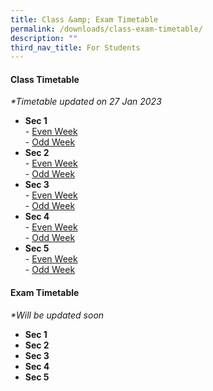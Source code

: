 ```yaml
---
title: Class &amp; Exam Timetable
permalink: /downloads/class-exam-timetable/
description: ""
third_nav_title: For Students
---
```

<h4><strong>Class Timetable</strong></h4>

_\*Timetable updated on 27 Jan 2023_  

*   **Sec 1**  
    \-&nbsp;[Even Week](/files/2023%20Sec%201%20Even%20Week.pdf)  
    \-&nbsp;[Odd Week](/files/2023%20Sec%201%20Odd%20Week.pdf)
*   **Sec 2**  
    \-&nbsp;[Even Week](/files/2023%20Sec%202%20Even%20Week.pdf)  
    \-&nbsp;[Odd Week](/files/2023%20Sec%202%20Odd%20Week.pdf)
*   **Sec 3**  
    \-&nbsp;[Even Week](https://ahmadibrahimsec.moe.edu.sg/qql/slot/u529/School%20Matters/School%20Timetable/2023/2023%20Sec%203%20Even%20Week.pdf)  
    \-&nbsp;[Odd Week](/files/2023%20Sec%203%20Odd%20Week.pdf)
*   **Sec 4**  
    \-&nbsp;[Even Week](/files/2023%20Sec%204%20Even%20Week.pdf)  
    \-&nbsp;[Odd Week](/files/2023%20Sec%204%20Odd%20Week.pdf)
*   **Sec 5**  
    \-&nbsp;[Even Week](/files/2023%20Sec%205%20Even%20Week.pdf)  
    \-&nbsp;[Odd Week](/files/2023%20Sec%205%20Odd%20Week.pdf)
		
<h4><strong>Exam Timetable</strong></h4>

_\*Will be updated soon_  

*   **Sec 1**  
*   **Sec 2**  
*   **Sec 3**  
*   **Sec 4**  
*   **Sec 5**  